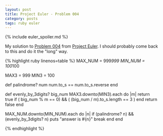 ```yaml
---
layout: post
title: Project Euler - Problem 004
category: posts
tags: ruby euler
---
```


{% include euler_spoiler.md %}

My solution to [Problem 004] from [Project Euler].  I should probably come back to this and do it the "long" way.

{% highlight ruby linenos=table %}
MAX_NUM = 999*999
MIN_NUM = 100*100

MAX3 = 999
MIN3 = 100

def palindrome? num
  num.to_s == num.to_s.reverse
end

def evenly_by_3digits? big_num
  MAX3.downto(MIN3).each do |m|
    return true if ( big_num % m == 0) && ( (big_num / m).to_s.length == 3 ) 
  end
  return false
end

MAX_NUM.downto(MIN_NUM).each do |n|
  if (palindrome? n) && (evenly_by_3digits? n)
    puts "answer is #{n}"
    break 
  end
end

{% endhighlight %}

[Project Euler]: https://projecteuler.net
[Problem 004]: https://projecteuler.net/problem=3
